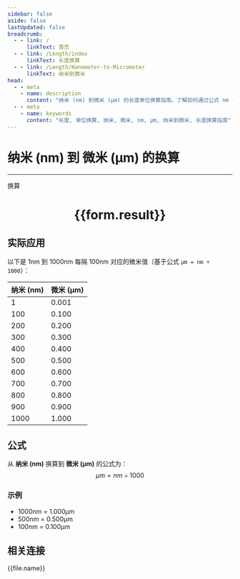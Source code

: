 ```yaml
---
sidebar: false
aside: false
lastUpdated: false
breadcrumb:
  - - link: /
      linkText: 首页
  - - link: /Length/index
      linkText: 长度换算
  - - link: /Length/Nanometer-to-Micrometer
      linkText: 纳米到微米
head:
  - - meta
    - name: description
      content: "纳米 (nm) 到微米 (μm) 的长度单位换算指南。了解如何通过公式 nm ÷ 1000 换算为微米。"
  - - meta
    - name: keywords
      content: "长度, 单位换算, 纳米, 微米, nm, μm, 纳米到微米, 长度换算指南"
---
```

# 纳米 (nm) 到 微米 (μm) 的换算
---
<script setup>
import { onMounted, reactive, inject, ref } from 'vue'
import { NButton, NForm, NFormItem, NInput, NInputNumber, NSelect, NCard, useMessage,NGrid ,NGi } from 'naive-ui'
import { defineClientComponent } from 'vitepress'
import { Length } from '../../files';

const convert = inject('convert')

const form = reactive({
  number: null,
  result: '',
})

const convertHandler = () => {
  if (form.number !== null && !isNaN(form.number)) {
    const convertedValue = parseFloat(form.number) / 1000
    form.result = `${form.number}nm = ${convertedValue.toFixed(3)}μm`
  } else {
    form.result = '请输入有效的数值。'
  }
}
</script>

<n-form size="large" :model="form">
  <n-form-item label="纳米 (nm)">
    <n-input-number v-model:value="form.number" placeholder="输入纳米" style="width: 100%" />
  </n-form-item>
  <n-form-item>
    <n-button type="primary" @click="convertHandler" block>换算</n-button>
  </n-form-item>
</n-form>

<n-card  embedded :bordered="false" hoverable>
  <div  style="text-align:center">
    <h1>{{form.result}}</h1>
  </div>
</n-card>

## 实际应用

以下是 1nm 到 1000nm 每隔 100nm 对应的微米值（基于公式 `μm = nm ÷ 1000`）：

| 纳米 (nm) | 微米 (μm) |
|----------|-------------|
| 1        | 0.001       |
| 100      | 0.100       |
| 200      | 0.200       |
| 300      | 0.300       |
| 400      | 0.400       |
| 500      | 0.500       |
| 600      | 0.600       |
| 700      | 0.700       |
| 800      | 0.800       |
| 900      | 0.900       |
| 1000     | 1.000       |

## 公式

从 **纳米 (nm)** 换算到 **微米 (μm)** 的公式为：
$$ μm = nm \div 1000 $$

### 示例
- 1000nm = 1.000μm
- 500nm = 0.500μm
- 100nm = 0.100μm

## 相关连接
<n-grid x-gap="12" :cols="4">
  <n-gi v-for="(file, index) in Length" :key="index">
    <n-button
      text
      tag="a"
      :href="file.path"
      type="primary"
    >
      {{file.name}}
    </n-button>
  </n-gi>
</n-grid>